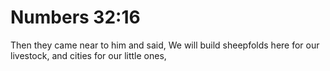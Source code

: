# Numbers 32:16

Then they came near to him and said, We will build sheepfolds here for our livestock, and cities for our little ones,
